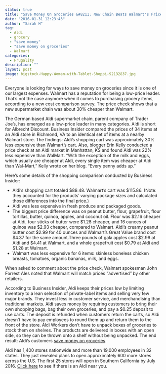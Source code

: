 ```yaml
---
status: true
title: "Save Money On Groceries &#8211; New Chain Beats Walmart's Prices"
date: "2016-01-31 12:23:43"
author: "Sarah H"
tag:
  - Aldi
  - grocery
  - "save money"
  - "save money on groceries"
  - Walmart
categories:
  - Frugality
description: ""
layout: post
image: bigstock-Happy-Woman-with-Tablet-Shoppi-92132837.jpg
---
```


Everyone is looking for ways to save money on groceries since it is one of our largest expenses. Walmart has a reputation for being a low-price leader. That’s not the case anymore when it comes to purchasing grocery items, according to a new cost comparison survey. The price check shows that a new supermarket chain was about 30% cheaper than Walmart.

The German based Aldi supermarket chain, parent company of Trader Joe’s, has emerged as a low-price leader in many categories. Aldi is short for Albrecht Discount. Business Insider compared the prices of 34 items at an Aldi store in Richmond, VA to an identical set of items at a nearby Walmart store. The findings: Aldi’s shopping cart was approximately 30% less expensive than Walmart’s cart. Also, blogger Erin Kelly conducted a price check at an Aldi market in Manhattan, KS and found Aldi was 22% less expensive than WalMart. “With the exception of the milk and eggs, which usually are cheaper at Aldi, every single item was cheaper at Aldi than Wal-Mart,” Kelly wrote on her blog. “Every penny adds up.”

Here’s some details of the shopping comparison conducted by Business Insider:

- Aldi’s shopping cart totaled $89.48. Walmart’s cart was $115.86. (Note: they accounted for the products’ varying package sizes and calculated those differences into the final price.)
- Aldi was less expensive in fresh produce and packaged goods.
- The biggest price difference was on peanut butter, flour, grapefruit, flour tortillas, butter, quinoa, apples, and coconut oil. Flour was $2.16 cheaper at Aldi, four sticks of butter were $1.28 cheaper, and 16 ounces of quinoa was $2.93 cheaper, compared to Walmart. Aldi’s creamy peanut butter cost $2.99 for 40 ounces and Walmart’s Great Value brand cost $4.37 for the same amount.Three pounds of gala apples cost $2.99 at Aldi and $4.41 at Walmart, and a whole grapefruit cost $0.79 at Aldi and $1.28 at Walmart.
- Walmart was less expensive for 6 items: skinless boneless chicken breasts, tomatoes, organic bananas, milk, and eggs.

When asked to comment about the price check, Walmart spokesman John Forrest Ales noted that Walmart will match prices “advertised” by other retailers.

According to Business Insider, Aldi keeps their prices low by limiting inventory to a lean selection of private-label items and selling very few major brands. They invest less in customer service, and merchandising than traditional markets. Aldi saves money by requiring customers to bring their own shopping bags, bag their own groceries, and pay a $0.25 deposit to use carts. The deposit is refunded when customers return the carts, so Aldi doesn’t have to pay employees to round them up and return them to the front of the store. Aldi Workers don’t have to unpack boxes of groceries to stock them on shelves. The products are delivered in boxes with an open side, so they can be thrown onto a shelf without being unpacked. The end result: Aldi’s customers [save money on groceries](/16-smartphone-apps-that-pay-you).

Aldi has 1,400 stores nationwide and more than 19,000 employees in 32 states. They just revealed plans to open approximately 600 more stores across the U.S. The first 25 stores will open in Southern California by July 2016. [ Click here](https://storelocator.aldi.us/Presentation/AldiSued/en-us/Start) to see if there is an Aldi near you.
